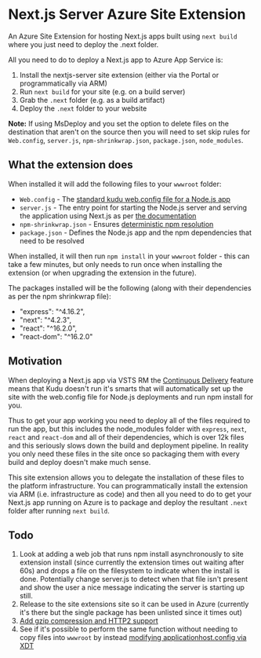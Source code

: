 # Next.js Server Azure Site Extension
An Azure Site Extension for hosting Next.js apps built using `next build` where you just need to deploy the .next folder.

All you need to do to deploy a Next.js app to Azure App Service is:

1. Install the nextjs-server site extension (either via the Portal or programmatically via ARM)
2. Run `next build` for your site (e.g. on a build server)
3. Grab the `.next` folder (e.g. as a build artifact)
4. Deploy the `.next` folder to your website

**Note:** If using MsDeploy and you set the option to delete files on the destination that aren't on the source then you will need to set skip rules for `Web.config`, `server.js`, `npm-shrinkwrap.json`, `package.json`, `node_modules`.

## What the extension does

When installed it will add the following files to your `wwwroot` folder:

* `Web.config` - The [standard kudu web.config file for a Node.js app](https://github.com/projectkudu/kudu/wiki/Using-a-custom-web.config-for-Node-apps)
* `server.js` - The entry point for starting the Node.js server and serving the application using Next.js as per [the documentation](https://learnnextjs.com/basics/deploying-a-nextjs-app/deploy-with-a-custom-server)
* `npm-shrinkwrap.json` - Ensures [deterministic npm resolution](https://nodejs.org/en/blog/npm/managing-node-js-dependencies-with-shrinkwrap/)
* `package.json` - Defines the Node.js app and the npm dependencies that need to be resolved

When installed, it will then run `npm install` in your `wwwroot` folder - this can take a few minutes, but only needs to run once when installing the extension (or when upgrading the extension in the future).

The packages installed will be the following (along with their dependencies as per the npm shrinkwrap file):

* "express": "^4.16.2",
* "next": "^4.2.3",
* "react": "^16.2.0",
* "react-dom": "^16.2.0"

## Motivation

When deploying a Next.js app via VSTS RM the [Continuous Delivery](https://github.com/projectkudu/kudu/wiki/VSTS-vs-Kudu-deployments) feature means that Kudu doesn't run it's smarts that will automatically set up the site with the web.config file for Node.js deployments and run npm install for you.

Thus to get your app working you need to deploy all of the files required to run the app, but this includes the node_modules folder with `express`, `next`, `react` and `react-dom` and all of their dependencies, which is over 12k files and this seriously slows down the build and deployment pipeline. In reality you only need these files in the site once so packaging them with every build and deploy doesn't make much sense.

This site extension allows you to delegate the installation of these files to the platform infrastructure. You can programmatically install the extension via ARM (i.e. infrastructure as code) and then all you need to do to get your Next.js app running on Azure is to package and deploy the resultant `.next` folder after running `next build`.

## Todo

1. Look at adding a web job that runs npm install asynchronously to site extension  install (since currently the extension times out waiting after 60s) and drops a file on the filesystem to indicate when the install is done. Potentially change server.js to detect when that file isn't present and show the user a nice message indicating the server is starting up still.
2. Release to the site extensions site so it can be used in Azure (currently it's there but the single package has been unlisted since it times out)
3. [Add gzip compression and HTTP2 support](https://github.com/zeit/next.js/wiki/Getting-ready-for-production)
4. See if it's possible to perform the same function without needing to copy files into `wwwroot` by instead [modifying applicationhost.config via XDT](https://github.com/projectkudu/kudu/wiki/Azure-Site-Extensions)
